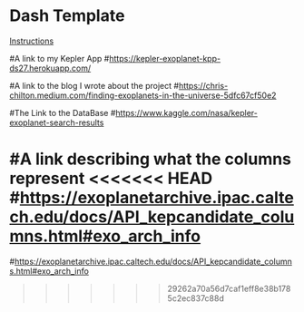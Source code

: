 # Dash Template

[Instructions](https://lambdaschool.github.io/ds/unit2/dash-template/)

#A link to my Kepler App
#https://kepler-exoplanet-kpp-ds27.herokuapp.com/

#A link to the blog I wrote about the project
#https://chris-chilton.medium.com/finding-exoplanets-in-the-universe-5dfc67cf50e2

#The Link to the DataBase
#https://www.kaggle.com/nasa/kepler-exoplanet-search-results

#A link describing what the columns represent
<<<<<<< HEAD
#https://exoplanetarchive.ipac.caltech.edu/docs/API_kepcandidate_columns.html#exo_arch_info
=======
#https://exoplanetarchive.ipac.caltech.edu/docs/API_kepcandidate_columns.html#exo_arch_info
>>>>>>> 29262a70a56d7caf1eff8e38b1785c2ec837c88d
